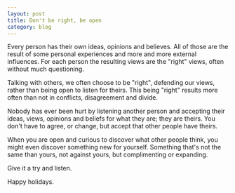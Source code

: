 ```yaml
---
layout: post
title: Don't be right, be open
category: blog
---
```


Every person has their own ideas, opinions and believes. All of those are the result of some personal experiences and more and more external influences. For each person the resulting views are the "right" views, often without much questioning.

Talking with others, we often choose to be "right", defending our views, rather than being open to listen for theirs. This being "right" results more often than not in conflicts, disagreement and divide.

Nobody has ever been hurt by listening another person and accepting their ideas, views, opinions and beliefs for what they are; they are theirs. You don't have to agree, or change, but accept that other people have theirs.

When you are open and curious to discover what other people think, you might even discover something new for yourself. Something that's not the same than yours, not against yours, but complimenting or expanding.

Give it a try and listen.

Happy holidays.